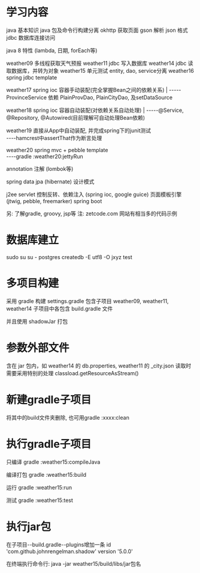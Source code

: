 学习内容
=======

java 基本知识
java 包及命令行构建分离
okhttp 获取页面
gson 解析 json 格式
jdbc 数据库连接访问

java 8 特性 (lambda, 日期, forEach等)

weather09 多线程获取天气预报
weather11 jdbc 写入数据库
weather14 jdbc 读取数据库，并转为对象
weather15 单元测试 entity, dao, service分离
weather16 spring jdbc template

weather17 spring ioc 容器手动装配(完全掌握Bean之间的依赖关系)
    |
    -----ProvinceService 依赖 PlainProvDao, PlainCityDao, 及setDataSource

weather18 spring ioc 容器自动装配(对依赖关系自动处理)
    |
    -----@Service, @Repository, @Autowired(目前理解可自动处理Bean依赖)

weather19 直接从App中自动装配, 并完成spring下的junit测试
    \
     ----hamcrest中assertThat作为断言处理
     
weather20 spring mvc + pebble template
    \
     ----gradle :weather20:jettyRun
     
annotation 注解 (lombok等)

spring data jpa (hibernate)
设计模式

j2ee servlet
控制反转、依赖注入 (spring ioc, google guice)
页面模板引擎 (jtwig, pebble, freemarker)
spring boot

另: 了解gradle, groovy, jsp等
注: zetcode.com 网站有相当多的代码示例

数据库建立
========
sudo su
su - postgres
createdb -E utf8 -O jxyz test

多项目构建
========

采用 gradle 构建
settings.gradle 包含子项目
weather09, weather11, weather14 子项目中各包含 build.gradle 文件

并且使用 shadowJar 打包

参数外部文件
==========
含在 jar 包内，如 weather14 的 db.properties, weather11 的 _city.json
读取时需要采用特别的处理 classload.getResourceAsStream()

新建gradle子项目
==============
将其中的build文件夹删除, 也可用gradle :xxxx:clean

执行gradle子项目
==============
只编译
gradle :weather15:compileJava

编译打包
gradle :weather15:build

运行
gradle :weather15:run

测试
gradle :weather15:test

执行jar包
========
在子项目--build.gradle--plugins增加一条
    id 'com.github.johnrengelman.shadow' version '5.0.0'

在终端执行命令行:
    java -jar weather15/build/libs/jar包名
